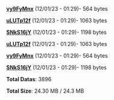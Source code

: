 [**vy9FyMnx**](/data/vy9FyMnx.txt) (12/01/23 - 01:29)- 564 bytes

[**uLUTp12f**](/data/uLUTp12f.txt) (12/01/23 - 01:29)- 1063 bytes

[**SNkS16jY**](/data/SNkS16jY.txt) (12/01/23 - 01:29)- 1198 bytes

[**uLUTp12f**](/data/uLUTp12f.txt) (12/01/23 - 01:29)- 1063 bytes

[**vy9FyMnx**](/data/vy9FyMnx.txt) (12/01/23 - 01:29)- 564 bytes

[**SNkS16jY**](/data/SNkS16jY.txt) (12/01/23 - 01:29)- 1198 bytes

**Total Datas**: 3896

**Total Size**: 24.30 MB / 24.3 MB